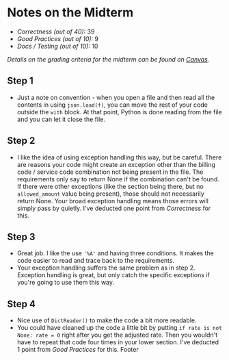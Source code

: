 # Notes on the Midterm

* _Correctness    (out of 40):_ 39
* _Good Practices (out of 10):_ 9
* _Docs / Testing (out of 10):_ 10

_Details on the grading criteria for the midterm can be found on [Canvas](https://canvas.slu.edu/courses/28045/rubrics/23671)._



## Step 1
* Just a note on convention - when you open a file and then read all the contents in using `json.load(f)`, you can move the rest of your code outside the `with` block.  At that point, Python is done reading from the file and you can let it close the file.

## Step 2
* I like the idea of using exception handling this way, but be careful. There are reasons your code might create an exception other than the billing code / service code combination not being present in the file. The requirements only say to return None if the combination can't be found. If there were other exceptions (like the section being there, but no `allowed_amount` value being present), those should not necessarily return None.  Your broad exception handling means those errors will simply pass by quietly. I've deducted one point from _Correctness_ for this.

## Step 3
* Great job. I like the use `'%A'` and having three conditions. It makes the code easier to read and trace back to the requirements.
* Your exception handling suffers the same problem as in step 2. Exception handling is great, but only catch the specific exceptions if you're going to use them this way.


## Step 4
* Nice use of `DictReader()` to make the code a bit more readable.
* You could have cleaned up the code a little bit by putting `if rate is not None: rate = 0` right after you get the adjusted rate.  Then you wouldn't have to repeat that code four times in your lower section. I've deducted 1 point from _Good Practices_ for this.
Footer
